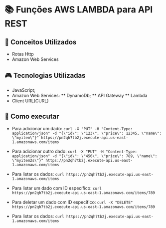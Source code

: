 # :books: Funções AWS LAMBDA para API REST

## :mag_right: Conceitos Utilizados
* Rotas Http
* Amazon Web Services

##  :video_game: Tecnologias Utilizadas 
* JavaScript;
* Amazon Web Services:
  ** DynamoDb;
  ** API Gateway
  ** Lambda
* Client URL(CURL)

## :rocket: Como executar 
* Para adicionar um dado:
````curl -X "PUT" -H "Content-Type: application/json" -d "{\"id\": \"123\", \"price\": 12345, \"name\": \"myitem\"}" https://pn2qh7tb2j.execute-api.us-east-1.amazonaws.com/items````

* Para adicionar outro dado:
````curl -X "PUT" -H "Content-Type: application/json" -d "{\"id\": \"456\", \"price\": 789, \"name\": \"myitem2s\"}" https://pn2qh7tb2j.execute-api.us-east-1.amazonaws.com/items````

* Para listar os dados:
````curl https://pn2qh7tb2j.execute-api.us-east-1.amazonaws.com/items````

* Para listar um dado com ID específico:
````curl https://pn2qh7tb2j.execute-api.us-east-1.amazonaws.com/items/789````

* Para deletar um dado com ID específico:
````curl -X "DELETE" https://pn2qh7tb2j.execute-api.us-east-1.amazonaws.com/items/789````

* Para listar os dados:
````curl https://pn2qh7tb2j.execute-api.us-east-1.amazonaws.com/items````
